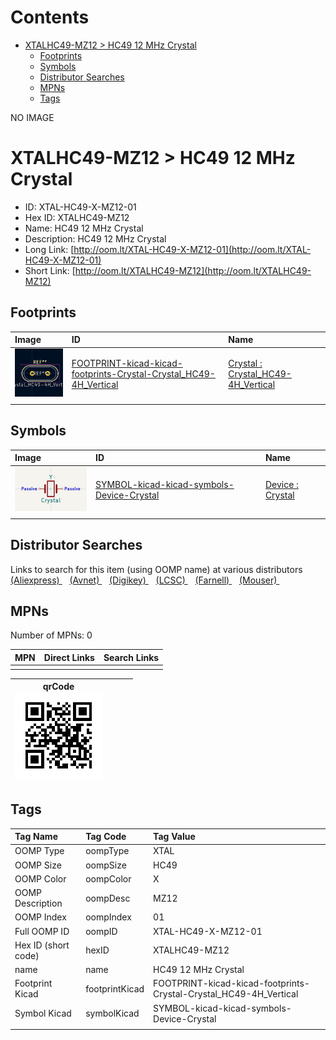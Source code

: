 



Contents
========

* [XTALHC49-MZ12 > HC49 12 MHz Crystal](#xtalhc49-mz12--hc49-12-mhz-crystal)
	* [Footprints](#footprints)
	* [Symbols](#symbols)
	* [Distributor Searches](#distributor-searches)
	* [MPNs](#mpns)
	* [Tags](#tags)
  
NO IMAGE  
# XTALHC49-MZ12 > HC49 12 MHz Crystal

- ID: XTAL-HC49-X-MZ12-01
- Hex ID: XTALHC49-MZ12
- Name: HC49 12 MHz Crystal
- Description: HC49 12 MHz Crystal
- Long Link: [http://oom.lt/XTAL-HC49-X-MZ12-01](http://oom.lt/XTAL-HC49-X-MZ12-01)
- Short Link: [http://oom.lt/XTALHC49-MZ12](http://oom.lt/XTALHC49-MZ12)

## Footprints
  

|Image|ID|Name|
| :--- | :--- | :--- |
|[![](https://raw.githubusercontent.com/oomlout/oomlout_OOMP_eda_V2/main/FOOTPRINT/kicad/kicad-footprints/Crystal/Crystal_HC49-4H_Vertical/image_140.png)](https://github.com/oomlout/oomlout_OOMP_eda_V2/tree/main/FOOTPRINT/kicad/kicad-footprints/Crystal/Crystal_HC49-4H_Vertical/)|[FOOTPRINT-kicad-kicad-footprints-Crystal-Crystal_HC49-4H_Vertical](https://github.com/oomlout/oomlout_OOMP_eda_V2/tree/main/FOOTPRINT/kicad/kicad-footprints/Crystal/Crystal_HC49-4H_Vertical/)|[Crystal : Crystal_HC49-4H_Vertical](https://github.com/oomlout/oomlout_OOMP_eda_V2/tree/main/FOOTPRINT/kicad/kicad-footprints/Crystal/Crystal_HC49-4H_Vertical/)|
||||

## Symbols
  

|Image|ID|Name|
| :--- | :--- | :--- |
|[![](https://raw.githubusercontent.com/oomlout/oomlout_OOMP_eda_V2/main/SYMBOL/kicad/kicad-symbols/Device/Crystal/image_140.png)](https://github.com/oomlout/oomlout_OOMP_eda_V2/tree/main/SYMBOL/kicad/kicad-symbols/Device/Crystal/)|[SYMBOL-kicad-kicad-symbols-Device-Crystal](https://github.com/oomlout/oomlout_OOMP_eda_V2/tree/main/SYMBOL/kicad/kicad-symbols/Device/Crystal/)|[Device : Crystal](https://github.com/oomlout/oomlout_OOMP_eda_V2/tree/main/SYMBOL/kicad/kicad-symbols/Device/Crystal/)|
||||

## Distributor Searches
  
Links to search for this item (using OOMP name) at various distributors  
[(Aliexpress) ](https://www.aliexpress.com/wholesale?SearchText=1117HC49+12+MHz+Crystal)&nbsp;&nbsp;&nbsp;[(Avnet) ](https://www.avnet.com/shop/us/search/HC49+12+MHz+Crystal)&nbsp;&nbsp;&nbsp;[(Digikey) ](https://www.digikey.co.uk/en/products/result?s=HC49+12+MHz+Crystal)&nbsp;&nbsp;&nbsp;[(LCSC) ](https://www.lcsc.com/search?q=HC49+12+MHz+Crystal)&nbsp;&nbsp;&nbsp;[(Farnell) ](https://uk.farnell.com/search?st=HC49+12+MHz+Crystal)&nbsp;&nbsp;&nbsp;[(Mouser) ](https://www.mouser.com/c/?q=HC49+12+MHz+Crystal)&nbsp;&nbsp;&nbsp;
## MPNs
  
Number of MPNs: 0  

|MPN|Direct Links|Search Links|
| :--- | :--- | :--- |
||||
  

|qrCode<br>[![](https://raw.githubusercontent.com/oomlout/oomlout_OOMP_parts_V2/main/XTAL/HC49/X/MZ12/01/qrCode_140.png)](https://github.com/oomlout/oomlout_OOMP_parts_V2/tree/main/XTAL/HC49/X/MZ12/01/qrCode.png)||||
| :---: | :---: | :---: | :---: |

## Tags
  

|Tag Name|Tag Code|Tag Value|
| :--- | :--- | :--- |
|OOMP Type|oompType|XTAL|
|OOMP Size|oompSize|HC49|
|OOMP Color|oompColor|X|
|OOMP Description|oompDesc|MZ12|
|OOMP Index|oompIndex|01|
|Full OOMP ID|oompID|XTAL-HC49-X-MZ12-01|
|Hex ID (short code)|hexID|XTALHC49-MZ12|
|name|name|HC49 12 MHz Crystal|
|Footprint Kicad|footprintKicad|FOOTPRINT-kicad-kicad-footprints-Crystal-Crystal_HC49-4H_Vertical|
|Symbol Kicad|symbolKicad|SYMBOL-kicad-kicad-symbols-Device-Crystal|
||||
